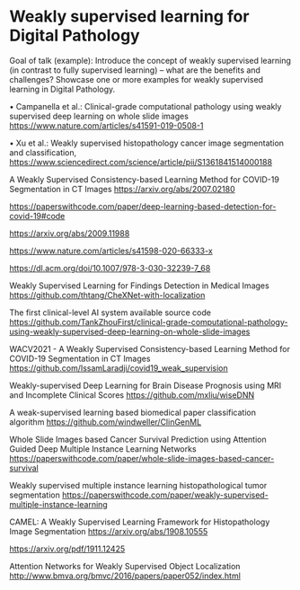 # Weakly supervised learning for Digital Pathology 


Goal of talk (example): Introduce the concept of weakly supervised learning (in contrast to fully supervised learning) – what are the benefits and challenges? Showcase one or more examples for weakly supervised learning in Digital Pathology. 

• Campanella et al.: Clinical-grade computational pathology using weakly supervised deep learning on whole slide images
https://www.nature.com/articles/s41591-019-0508-1

• Xu et al.: Weakly supervised histopathology cancer image segmentation and classification, https://www.sciencedirect.com/science/article/pii/S1361841514000188 

A Weakly Supervised Consistency-based Learning Method for COVID-19 Segmentation in CT Images
https://arxiv.org/abs/2007.02180



https://paperswithcode.com/paper/deep-learning-based-detection-for-covid-19#code

https://arxiv.org/abs/2009.11988

https://www.nature.com/articles/s41598-020-66333-x

https://dl.acm.org/doi/10.1007/978-3-030-32239-7_68

Weakly Supervised Learning for Findings Detection in Medical Images
https://github.com/thtang/CheXNet-with-localization

The first clinical-level AI system available source code
https://github.com/TankZhouFirst/clinical-grade-computational-pathology-using-weakly-supervised-deep-learning-on-whole-slide-images

WACV2021 - A Weakly Supervised Consistency-based Learning Method for COVID-19 Segmentation in CT Images
https://github.com/IssamLaradji/covid19_weak_supervision

Weakly-supervised Deep Learning for Brain Disease Prognosis using MRI and Incomplete Clinical Scores
https://github.com/mxliu/wiseDNN

A weak-supervised learning based biomedical paper classification algorithm
https://github.com/windweller/ClinGenML

Whole Slide Images based Cancer Survival Prediction using Attention Guided Deep Multiple Instance Learning Networks 
https://paperswithcode.com/paper/whole-slide-images-based-cancer-survival

Weakly supervised multiple instance learning histopathological tumor segmentation
https://paperswithcode.com/paper/weakly-supervised-multiple-instance-learning

CAMEL: A Weakly Supervised Learning Framework for Histopathology Image Segmentation
https://arxiv.org/abs/1908.10555


https://arxiv.org/pdf/1911.12425


Attention Networks for Weakly Supervised Object Localization
http://www.bmva.org/bmvc/2016/papers/paper052/index.html

